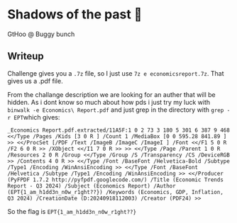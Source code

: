 # Shadows of the past 👶
GtHoo @ Buggy bunch
## Writeup

Challenge gives you a `.7z` file, so I just use `7z e economicsreport.7z`. That gives us a .pdf file.

From the challange description we are looking for an auther that will be hidden.
As i dont know so much about how pds i just try my luck with `binwalk -e Economics\ Report.pdf` and just grep in the directory with `grep -r EPT`which gives:

```
_Economics Report.pdf.extracted/11A5F:1 0 2 73 3 180 5 301 6 387 9 468 <</Type /Pages /Kids [3 0 R ] /Count 1 /MediaBox [0 0 595.28 841.89 ] >> <</ProcSet [/PDF /Text /ImageB /ImageC /ImageI ] /Font <</F1 5 0 R /F2 6 0 R >> /XObject <</I1 7 0 R >> >> <</Type /Page /Parent 1 0 R /Resources 2 0 R /Group <</Type /Group /S /Transparency /CS /DeviceRGB >> /Contents 4 0 R >> <</Type /Font /BaseFont /Helvetica-Bold /Subtype /Type1 /Encoding /WinAnsiEncoding >> <</Type /Font /BaseFont /Helvetica /Subtype /Type1 /Encoding /WinAnsiEncoding >> <</Producer (PyFPDF 1.7.2 http://pyfpdf.googlecode.com/) /Title (Economic Trends Report - Q3 2024) /Subject (Economics Report) /Author (EPT{1_am_h1dd3n_n0w_r1ght??}) /Keywords (Economics, GDP, Inflation, Q3 2024) /CreationDate (D:20240918112003) /Creator (PDF24) >> 

```

So the flag is `EPT{1_am_h1dd3n_n0w_r1ght??}`

